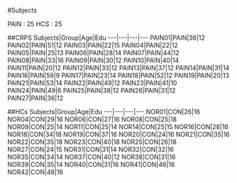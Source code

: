 #Subjects

PAIN : 25
HCS : 25

##CRPS
Subjects|Group|Age|Edu
---|---|---|---
PAIN01|PAIN|36|12
PAIN02|PAIN|51|12
PAIN03|PAIN|22|15
PAIN04|PAIN|22|12
PAIN05|PAIN|25|13
PAIN06|PAIN|28|14
PAIN07|PAIN|44|12
PAIN08|PAIN|33|16
PAIN09|PAIN|30|12
PAIN10|PAIN|40|14
PAIN11|PAIN|20|12
PAIN12|PAIN|33|12
PAIN13|PAIN|37|12
PAIN14|PAIN|31|14
PAIN16|PAIN|59|9
PAIN17|PAIN|23|14
PAIN18|PAIN|52|12
PAIN19|PAIN|20|13
PAIN21|PAIN|53|14
PAIN22|PAIN|49|12
PAIN23|PAIN|41|10
PAIN24|PAIN|49|6
PAIN25|PAIN|38|12
PAIN26|PAIN|31|12
PAIN27|PAIN|36|12


##HCs
Subjects|Group|Age|Edu
---|---|---|---
NOR01|CON|26|16
NOR04|CON|29|16
NOR06|CON|27|16
NOR08|CON|25|18
NOR09|CON|25|14
NOR11|CON|25|14
NOR14|CON|25|15
NOR16|CON|28|16
NOR18|CON|34|18
NOR19|CON|37|16
NOR20|CON|24|16
NOR21|CON|35|16
NOR22|CON|35|18
NOR23|CON|40|18
NOR25|CON|26|18
NOR27|CON|24|15
NOR31|CON|31|14
NOR32|CON|32|16
NOR35|CON|34|14
NOR37|CON|40|12
NOR38|CON|31|16
NOR39|CON|35|14
NOR40|CON|31|16
NOR41|CON|46|16
NOR42|CON|48|16

